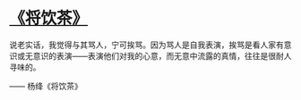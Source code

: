 # [《将饮茶》 ​](https://github.com/miss-shiyi/miss-shiyi/issues/74)

说老实话，我觉得与其骂人，宁可挨骂。因为骂人是自我表演，挨骂是看人家有意识或无意识的表演——表演他们对我的心意，而无意中流露的真情，往往是很耐人寻味的。

—— 杨绛《将饮茶》 ​